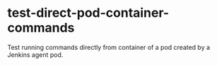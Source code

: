 # test-direct-pod-container-commands
Test running commands directly from container of a pod created by a Jenkins agent pod.
